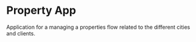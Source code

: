 # Property App

Application for a managing a properties flow related to the different cities and clients.
